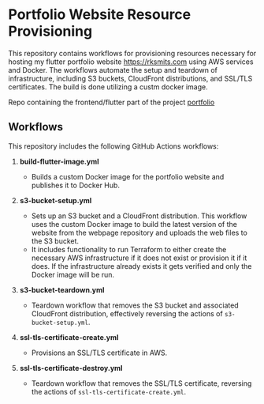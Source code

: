 # Portfolio Website Resource Provisioning

This repository contains workflows for provisioning resources necessary for hosting my flutter portfolio website https://rksmits.com using AWS services and Docker. The workflows automate the setup and teardown of infrastructure, including S3 buckets, CloudFront distributions, and SSL/TLS certificates. The build is done utilizing a custm docker image.

Repo containing the frontend/flutter part of the project [portfolio](https://github.com/Nevelin-W/portfolio)

## Workflows

This repository includes the following GitHub Actions workflows:

1. **build-flutter-image.yml**  
   - Builds a custom Docker image for the portfolio website and publishes it to Docker Hub.
   
2. **s3-bucket-setup.yml**  
   - Sets up an S3 bucket and a CloudFront distribution. This workflow uses the custom Docker image to build the latest version of the website from the webpage repository and uploads the web files to the S3 bucket.
   - It includes functionality to run Terraform to either create the necessary AWS infrastructure if it does not exist or provision it if it does. If the infrastructure already exists it gets verified and only the Docker image will be run.

3. **s3-bucket-teardown.yml**  
   - Teardown workflow that removes the S3 bucket and associated CloudFront distribution, effectively reversing the actions of `s3-bucket-setup.yml`.

4. **ssl-tls-certificate-create.yml**  
   - Provisions an SSL/TLS certificate in AWS.

5. **ssl-tls-certificate-destroy.yml**  
   - Teardown workflow that removes the SSL/TLS certificate, reversing the actions of `ssl-tls-certificate-create.yml`.
